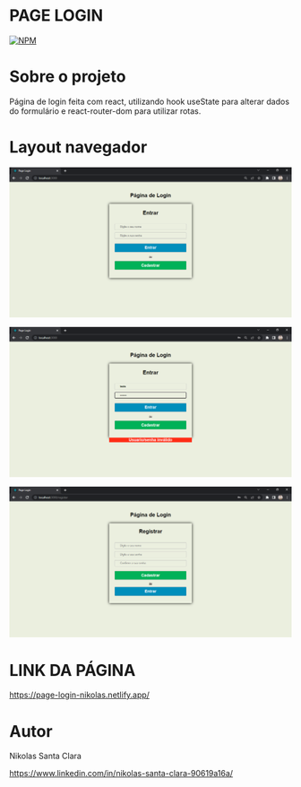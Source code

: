 # PAGE LOGIN
[![NPM](https://img.shields.io/npm/l/react)](https://github.com/nikolassco/pagelogin/blob/main/LICENSE) 

# Sobre o projeto

Página de login feita com react, utilizando hook useState para alterar dados do formulário e react-router-dom para utilizar rotas.


# Layout navegador
![Projeto](https://github.com/nikolassco/asset/blob/main/Page%20Login%20-%20Google%20Chrome%2007_11_2022%2019_40_59.png)

![Projeto](https://github.com/nikolassco/asset/blob/main/Page%20Login%20-%20Google%20Chrome%2007_11_2022%2019_41_12.png)

![Projeto](https://github.com/nikolassco/asset/blob/main/Page%20Login%20-%20Google%20Chrome%2007_11_2022%2019_41_23.png)

# LINK DA PÁGINA
https://page-login-nikolas.netlify.app/

# Autor

Nikolas Santa Clara

https://www.linkedin.com/in/nikolas-santa-clara-90619a16a/
